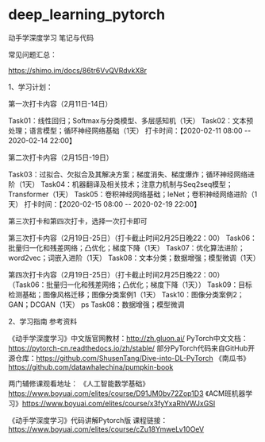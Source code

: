 # deep_learning_pytorch
动手学深度学习 笔记与代码


常见问题汇总：

https://shimo.im/docs/86tr6VvQVRdvkX8r

 
1、学习计划：

 
第一次打卡内容（2月11日-14日）

Task01：线性回归；Softmax与分类模型、多层感知机（1天）
Task02：文本预处理；语言模型；循环神经网络基础（1天）
打卡时间：【2020-02-11 08:00 -- 2020-02-14 22:00】 


第二次打卡内容（2月15日-19日）

Task03：过拟合、欠拟合及其解决方案；梯度消失、梯度爆炸；循环神经网络进阶（1天）
Task04：机器翻译及相关技术；注意力机制与Seq2seq模型；Transformer（1天）
Task05：卷积神经网络基础；leNet；卷积神经网络进阶（1天）
打卡时间：【2020-02-15 08:00 -- 2020-02-19 22:00】 


第三次打卡和第四次打卡，选择一次打卡即可

第三次打卡内容（2月19日-25日）（打卡截止时间2月25日晚22：00）
Task06：批量归一化和残差网络；凸优化；梯度下降（1天）
Task07：优化算法进阶；word2vec；词嵌入进阶（1天）
Task08：文本分类；数据增强；模型微调（1天）


第四次打卡内容（2月19日-25日）（打卡截止时间2月25日晚22：00）
（Task06：批量归一化和残差网络；凸优化；梯度下降（1天））
Task09：目标检测基础；图像风格迁移；图像分类案例1（1天）
Task10：图像分类案例2；GAN；DCGAN（1天）
ps Task08：数据增强；模型微调

2、学习指南
参考资料

《动手学深度学习》中文版官网教材：http://zh.gluon.ai/ 
PyTorch中文文档：https://pytorch-cn.readthedocs.io/zh/stable/
部分PyTorch代码来自GitHub开源仓库：https://github.com/ShusenTang/Dive-into-DL-PyTorch
《南瓜书》https://github.com/datawhalechina/pumpkin-book


两门辅修课观看地址：
《人工智能数学基础》https://www.boyuai.com/elites/course/D91JM0bv72Zop1D3
《ACM班机器学习》https://www.boyuai.com/elites/course/x3fyYxaRhVWJxGSI


《动手学深度学习》代码讲解Pytorch版 课程链接：https://www.boyuai.com/elites/course/cZu18YmweLv10OeV



